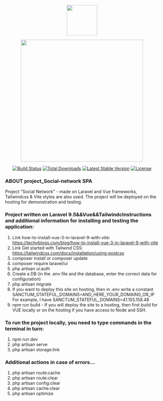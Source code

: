
<div id="header" align="center">
  <img src="https://media.giphy.com/media/M9gbBd9nbDrOTu1Mqx/giphy.gif" width="100"/>
</div>


<p align="center"><a href="https://laravel.com" target="_blank"><img src="https://raw.githubusercontent.com/laravel/art/master/logo-lockup/5%20SVG/2%20CMYK/1%20Full%20Color/laravel-logolockup-cmyk-red.svg" width="400"></a></p>

<p align="center">
<a href="https://travis-ci.org/laravel/framework"><img src="https://travis-ci.org/laravel/framework.svg" alt="Build Status"></a>
<a href="https://packagist.org/packages/laravel/framework"><img src="https://img.shields.io/packagist/dt/laravel/framework" alt="Total Downloads"></a>
<a href="https://packagist.org/packages/laravel/framework"><img src="https://img.shields.io/packagist/v/laravel/framework" alt="Latest Stable Version"></a>
<a href="https://packagist.org/packages/laravel/framework"><img src="https://img.shields.io/packagist/l/laravel/framework" alt="License"></a>
</p>


### ABOUT project_Social-network SPA
Project "Social Network" - made on Laravel and Vue frameworks, Tailwindcss & Vite styles are also used. The project will be deployed on the hosting for 
demonstration and testing.

### Project written on Laravel 9.5&&Vue&&TailwindcInstructions and additional information for installing and testing the application: 
1. Link how-to-install-vue-3-in-laravel-9-with-vite: https://techvblogs.com/blog/how-to-install-vue-3-in-laravel-9-with-vite
2. Link Get started with Tailwind CSS: https://tailwindcss.com/docs/installation/using-postcss
3. composer install or composer update
4. composer require laravel/ui
5. php artisan ui:auth
6. Create a DB (in the .env file and the database, enter the correct data for configuration)
7. php artisan migrate
8. If you want to deploy this site on hosting, then in .env
   write a constant
   SANCTUM_STATEFUL_DOMAINS=AND_HERE_YOUR_DOMAINS_OR_IP
   For example, I have
   SANCTUM_STATEFUL_DOMAINS=41.155.158.48
9. npm run build - If you will deploy the site to a hosting, then first build for VUE locally or on the hosting if you have access to Node and SSH. 



### To run the project locally, you need to type commands in the terminal in turn: 

1. npm run dev 
2. php artisan serve
3. php artisan storage:link

### Additional actions in case of errors...
1. php artisan route:cache
2. php artisan route:clear
3. php artisan config:clear
4. php artisan cache:clear
5. php artisan optimize
